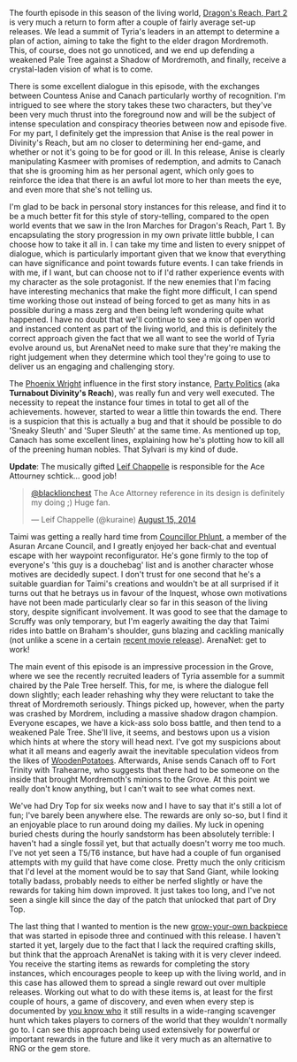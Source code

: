 The fourth episode in this season of the living world, [Dragon's Reach, Part 2](https://www.guildwars2.com/en/the-game/releases/august-12-2014/) is very much a return to form after a couple of fairly average set-up releases. We lead a summit of Tyria's leaders in an attempt to determine a plan of action, aiming to take the fight to the elder dragon Mordremoth. This, of course, does not go unnoticed, and we end up defending a weakened Pale Tree against a Shadow of Mordremoth, and finally, receive a crystal-laden vision of what is to come.

There is some excellent dialogue in this episode, with the exchanges between Countess Anise and Canach particularly worthy of recognition. I'm intrigued to see where the story takes these two characters, but they've been very much thrust into the foreground now and will be the subject of intense speculation and conspiracy theories between now and episode five. For my part, I definitely get the impression that Anise is the real power in Divinity's Reach, but am no closer to determining her end-game, and whether or not it's going to be for good or ill. In this release, Anise is clearly manipulating Kasmeer with promises of redemption, and admits to Canach that she is grooming him as her personal agent, which only goes to reinforce the idea that there is an awful lot more to her than meets the eye, and even more that she's not telling us.

I'm glad to be back in personal story instances for this release, and find it to be a much better fit for this style of story-telling, compared to the open world events that we saw in the Iron Marches for Dragon's Reach, Part 1. By encapsulating the story progression in my own private little bubble, I can choose how to take it all in. I can take my time and listen to every snippet of dialogue, which is particularly important given that we know that everything can have significance and point towards future events. I can take friends in with me, if I want, but can choose not to if I'd rather experience events with my character as the sole protagonist. If the new enemies that I'm facing have interesting mechanics that make the fight more difficult, I can spend time working those out instead of being forced to get as many hits in as possible during a mass zerg and then being left wondering quite what happened. I have no doubt that we'll continue to see a mix of open world and instanced content as part of the living world, and this is definitely the correct approach given the fact that we all want to see the world of Tyria evolve around us, but ArenaNet need to make sure that they're making the right judgement when they determine which tool they're going to use to deliver us an engaging and challenging story.

The [Phoenix Wright](https://en.wikipedia.org/wiki/Phoenix_Wright:_Ace_Attorney) influence in the first story instance, [Party Politics](http://wiki.guildwars2.com/wiki/Party_Politics) (aka **Turnabout Divinity's Reach**), was really fun and very well executed. The necessity to repeat the instance four times in total to get all of the achievements. however, started to wear a little thin towards the end. There is a suspicion that this is actually a bug and that it should be possible to do 'Sneaky Sleuth' and 'Super Sleuth' at the same time. As mentioned up top, Canach has some excellent lines, explaining how he's plotting how to kill all of the preening human nobles. That Sylvari is my kind of dude.

**Update**: The musically gifted [Leif Chappelle](https://twitter.com/kuraine) is responsible for the Ace Attourney schtick… good job!

<blockquote class="twitter-tweet" data-conversation="none" data-cards="hidden" data-partner="tweetdeck"><p><a href="https://twitter.com/blacklionchest">@blacklionchest</a> The Ace Attorney reference in its design is definitely my doing ;) Huge fan.</p>&mdash; Leif Chappelle (@kuraine) <a href="https://twitter.com/kuraine/statuses/500261066031374337">August 15, 2014</a></blockquote>

Taimi was getting a really hard time from [Councillor Phlunt](http://wiki.guildwars2.com/wiki/Phlunt), a member of the Asuran Arcane Council, and I greatly enjoyed her back-chat and eventual escape with her waypoint reconfigurator. He's gone firmly to the top of everyone's 'this guy is a douchebag' list and is another character whose motives are decidedly supect. I don't trust for one second that he's a suitable guardian for Taimi's creations and wouldn't be at all surprised if it turns out that he betrays us in favour of the Inquest, whose own motivations have not been made particularly clear so far in this season of the living story, despite significant involvement. It was good to see that the damage to Scruffy was only temporary, but I'm eagerly awaiting the day that Taimi rides into battle on Braham's shoulder, guns blazing and cackling manically (not unlike a scene in a certain [recent movie release](http://www.imdb.com/title/tt2015381/)). ArenaNet: get to work!

The main event of this episode is an impressive procession in the Grove, where we see the recently recruited leaders of Tyria assemble for a summit chaired by the Pale Tree herself. This, for me, is where the dialogue fell down slightly; each leader rehashing why they were reluctant to take the threat of Mordremoth seriously. Things picked up, however, when the party was crashed by Mordrem, including a massive shadow dragon champion. Everyone escapes, we have a kick-ass solo boss battle, and then tend to a weakened Pale Tree. She'll live, it seems, and bestows upon us a vision which hints at where the story will head next. I've got my suspicions about what it all means and eagerly await the inevitable speculation videos from the likes of [WoodenPotatoes](https://www.youtube.com/channel/UCYUY9_i44IDNOs_Ja815mlA). Afterwards, Anise sends Canach off to Fort Trinity with Trahearne, who suggests that there had to be someone on the inside that brought Mordremoth's minions to the Grove. At this point we really don't know anything, but I can't wait to see what comes next.

We've had Dry Top for six weeks now and I have to say that it's still a lot of fun; I've barely been anywhere else. The rewards are only so-so, but I find it an enjoyable place to run around doing my dailies. My luck in opening buried chests during the hourly sandstorm has been absolutely terrible: I haven't had a single fossil yet, but that actually doesn't worry me too much. I've not yet seen a T5/T6 instance, but have had a couple of fun organised attempts with my guild that have come close. Pretty much the only criticism that I'd level at the moment would be to say that Sand Giant, while looking totally badass, probably needs to either be nerfed slightly or have the rewards for taking him down improved. It just takes too long, and I've not seen a single kill since the day of the patch that unlocked that part of Dry Top.

The last thing that I wanted to mention is the new [grow-your-own backpiece](http://dulfy.net/2014/08/13/gw2-cultivated-vine-backpiece-guide/) that was started in episode three and continued with this release. I haven't started it yet, largely due to the fact that I lack the required crafting skills, but think that the approach ArenaNet is taking with it is very clever indeed. You receive the starting items as rewards for completing the story instances, which encourages people to keep up with the living world, and in this case has allowed them to spread a single reward out over multiple releases. Working out what to do with these items is, at least for the first couple of hours, a game of discovery, and even when every step is documented by [you know who](http://dulfy.net/) it still results in a wide-ranging scavenger hunt which takes players to corners of the world that they wouldn't normally go to. I can see this approach being used extensively for powerful or important rewards in the future and like it very much as an alternative to RNG or the gem store.
